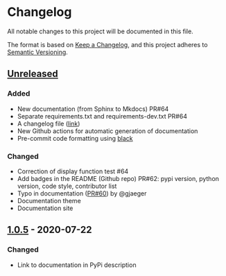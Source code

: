 # Changelog
All notable changes to this project will be documented in this file.

The format is based on [Keep a Changelog](https://keepachangelog.com/en/1.0.0/),
and this project adheres to [Semantic Versioning](https://semver.org/spec/v2.0.0.html).

## [Unreleased]
### Added

- New documentation (from Sphinx to Mkdocs) PR#64
- Separate requirements.txt and requirements-dev.txt PR#64
- A changelog file ([link](https://github.com/deepcharles/ruptures/blob/master/CHANGELOG.md))
- New Github actions for automatic generation of documentation
- Pre-commit code formatting using [black](https://github.com/psf/black)

### Changed

- Correction of display function test #64
- Add badges in the README (Github repo) PR#62: pypi version, python version, code style, contributor list
- Typo in documentation ([PR#60](https://github.com/deepcharles/ruptures/pull/60)) by @gjaeger
- Documentation theme
- Documentation site

## [1.0.5] - 2020-07-22
### Changed
- Link to documentation in PyPi description


[Unreleased]: https://github.com/deepcharles/ruptures/compare/v1.0.5...HEAD
[1.0.5]: https://github.com/deepcharles/ruptures/compare/v1.0.4...v1.0.5

